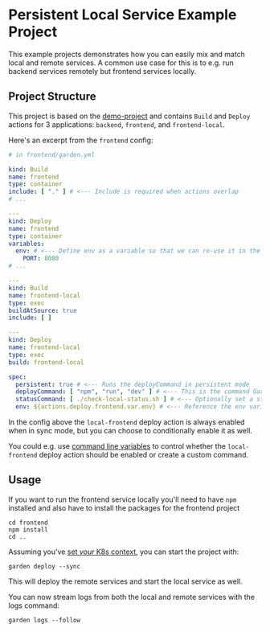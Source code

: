# Persistent Local Service Example Project

This example projects demonstrates how you can easily mix and match local and remote services. A common use case for
this is to e.g. run backend services remotely but frontend services locally.

## Project Structure

This project is based on the [demo-project](../demo-project) and contains `Build` and `Deploy` actions for 3
applications: `backend`, `frontend`, and  `frontend-local`.

Here's an excerpt from the `frontend` config:

```yaml
# in frontend/garden.yml

kind: Build
name: frontend
type: container
include: [ "." ] # <--- Include is required when actions overlap
# ...

---
kind: Deploy
name: frontend
type: container
variables:
  env: # <--- Define env as a variable so that we can re-use it in the `frontend-local` deploy action
    PORT: 8080
# ...

---
kind: Build
name: frontend-local
type: exec
buildAtSource: true
include: [ ]

---
kind: Deploy
name: frontend-local
type: exec
build: frontend-local

spec:
  persistent: true # <--- Runs the deployCommand in persistent mode
  deployCommand: [ "npm", "run", "dev" ] # <--- This is the command Garden runs to start the process in sync mode
  statusCommand: [ ./check-local-status.sh ] # <--- Optionally set a status command that checks whether the local service is ready
  env: ${actions.deploy.frontend.var.env} # <--- Reference the env variable defined above
```

In the config above the `local-frontend` deploy action is always enabled when in sync mode, but you can choose to
conditionally enable it as well.

You could e.g.
use [command line variables](https://docs.garden.io/using-garden/variables-and-templating#variable-files-varfiles) to
control whether the `local-frontend` deploy action should be enabled or create a custom command.

## Usage

If you want to run the frontend service locally you'll need to have `npm` installed and also have to install the
packages for the frontend project

```console
cd frontend
npm install
cd ..
```

Assuming you've [set _your_ K8s context](https://docs.garden.io/kubernetes-plugins/remote-k8s), you can start the
project with:

```console
garden deploy --sync
```

This will deploy the remote services and start the local service as well.

You can now stream logs from both the local and remote services with the logs command:

```console
garden logs --follow
```
